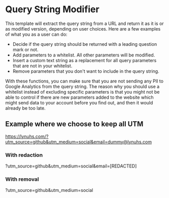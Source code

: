 # Query String Modifier

This template will extract the query string from a URL and return it as it is or as modified version, depending on user choices. Here are a few examples of what you as a user can do:

- Decide if the query string should be returned with a leading question mark or not.
- Add parameters to a whitelist. All other parameters will be modified.
- Insert a custom text string as a replacement for all query parameters that are not in your whitelist.
- Remove parameters that you don't want to include in the query string.

With these functions, you can make sure that you are not sending any PII to Google Analytics from the query string. The reason why you should use a whitelist instead of excluding specific parameters is that you might not be able to control if there are new parameters added to the website which might send data to your account before you find out, and then it would already be too late.


## Example where we choose to keep all UTM
https://lynuhs.com/?utm_source=github&utm_medium=social&email=dummy@lynuhs.com

### With redaction
?utm_source=github&utm_medium=social&email=[REDACTED]

### With removal
?utm_source=github&utm_medium=social
